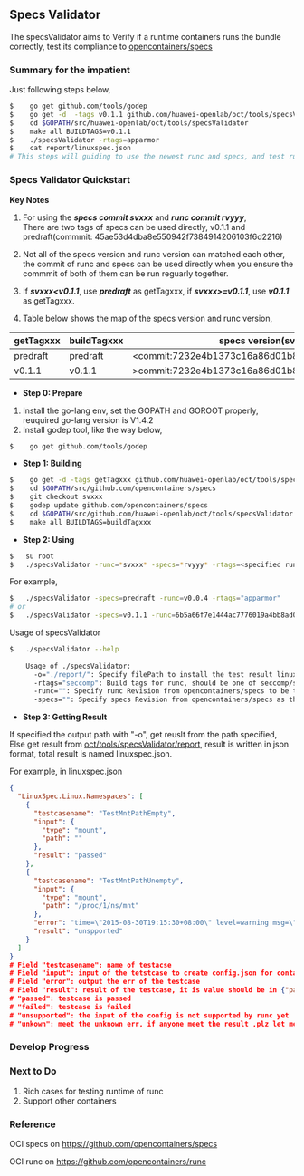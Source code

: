 ## Specs Validator       
      
The specsValidator aims to Verify if a runtime containers runs the bundle correctly, test its compliance to [opencontainers/specs](https://github.com/opencontainers/specs)      


### Summary for the impatient      
Just following steps below,      
``` bash
$    go get github.com/tools/godep                                               #install godep tool requested     
$    go get -d  -tags v0.1.1 github.com/huawei-openlab/oct/tools/specsValidator  #get source code       
$    cd $GOPATH/src/huawei-openlab/oct/tools/specsValidator                      #change dir to spcsValidator
$    make all BUILDTAGS=v0.1.1                                                   #build specsValidator      
$    ./specsValidator -rtags=apparmor                                            #run specsValidator     
$    cat report/linuxspec.json                                                   #get result       
# This steps will guiding to use the newest runc and specs, and test runc with buildtags=apparmor   
```     
      


### Specs Validator Quickstart
                
**Key Notes**        

1. For using the ***specs commit svxxx*** and ***runc commit rvyyy***,       
   There are two tags of specs can be used directly, v0.1.1 and predraft(commmit: 45ae53d4dba8e550942f7384914206103f6d2216)     

2. Not all of the specs version and runc version can matched each other, the commit of runc and specs can be used directly when you ensure the commmit of both of them can be run reguarly together.     

3. If ***svxxx<v0.1.1***, use ***predraft*** as getTagxxx, if ***svxxx>=v0.1.1***, use ***v0.1.1*** as getTagxxx.     

4. Table below shows the map of the specs version and runc version,       
              

| getTagxxx|  buildTagxxx|             specs version(svxxx)                 |            runc version(rvyyy)                     |
| -----    | ------------| ------------------------------------------------ | -------------------------------------------------- |
| predraft | predraft    |  <commit:7232e4b1373c16a86d01b810c07749a1ba6124b1 |  <commmit:ea5032bc5e6ecab53b2cac14d63667868ac03bf6  |
| v0.1.1   | v0.1.1      |  >commit:7232e4b1373c16a86d01b810c07749a1ba6124b1 |  >commmit:ea5032bc5e6ecab53b2cac14d63667868ac03bf6  |



- **Step 0: Prepare**     

1. Install the go-lang env, set the GOPATH and GOROOT properly, reuquired go-lang version is V1.4.2      
2. Install godep tool, like the way below,
``` bash
$    go get github.com/tools/godep
```    
     
- **Step 1: Building**        

       
``` bash
$    go get -d -tags getTagxxx github.com/huawei-openlab/oct/tools/specsValidator
$    cd $GOPATH/src/github.com/opencontainers/specs
$    git checkout svxxx    
$    godep update github.com/opencontainers/specs
$    cd $GOPATH/src/github.com/huawei-openlab/oct/tools/specsValidator
$    make all BUILDTAGS=buildTagxxx    
```     
     
     
- **Step 2: Using**     
       
      
``` bash
$   su root
$   ./specsValidator -runc=*svxxx* -specs=*rvyyy* -rtags=<specified runc build tags> -o=<output path>    
```      
For example,      
``` bash
$   ./specsValidator -specs=predraft -runc=v0.0.4 -rtags="apparmor"    
# or    
$   ./specsValidator -specs=v0.1.1 -runc=6b5a66f7e1444ac7776019a4bb8ad0b93584685d -rtags="apparmor"
```

Usage of specsValidator      
``` bash    
$   ./specsValidator --help     
    
    Usage of ./specsValidator:       
      -o="./report/": Specify filePath to install the test result linuxspec.json     
      -rtags="seccomp": Build tags for runc, should be one of seccomp/selinux/apparmor, keep empty to using seccomp      
      -runc="": Specify runc Revision from opencontainers/specs to be tested, in the form of commit id, keep empty to using the newest commit of [opencontainers/runc](https://github.com/opencontainers/runc       
      -specs="": Specify specs Revision from opencontainers/specs as the benchmark, in the form of commit id, keep empty to using the newest commit of [opencontainers/specs](https://github.com/opencontainers/specs)
```


    
- **Step 3: Getting Result**     

If specified the output path with "-o", get reuslt from the path specified,      
Else get result from [oct/tools/specsValidator/report](./report/), result is written in json format, total result is named linuxspec.json.
      
For example, in linuxspec.json
``` json
{
  "LinuxSpec.Linux.Namespaces": [
    {
      "testcasename": "TestMntPathEmpty",
      "input": {
        "type": "mount",
        "path": ""
      },
      "result": "passed"
    },
    {
      "testcasename": "TestMntPathUnempty",
      "input": {
        "type": "mount",
        "path": "/proc/1/ns/mnt"
      },
      "error": "time=\"2015-08-30T19:15:30+08:00\" level=warning msg=\"exit status 1\" \ntime=\"2015-08-30T19:15:30+08:00\" level=warning msg=\"open /sys/fs/cgroup/freezer/user/1000.user/c2.session/oct/freezer.state: no such file or directory\" \ntime=\"2015-08-30T19:15:30+08:00\" level=warning msg=\"open /sys/fs/cgroup/devices/user/1000.user/c2.session/oct/cgroup.procs: no such file or directory\" \ntime=\"2015-08-30T19:15:30+08:00\" level=fatal msg=\"Container start failed: [8] System error: invalid argument\" \nexit status 1",
      "result": "unspported"
    }
  ]
}
# Field "testcasename": name of testacse
# Field "input": input of the tetstcase to create config.json for containers, left value is the obj in [opencontainers/specs](https://github.com/opencontainers/specs), right value is the value of the obj in left.
# Field "error": output the err of the testcase
# Field "result": result of the testcase, it is value should be in {"passed", "failed", "unsupportd", "unknown"}
# "passed": testcase is passed
# "failed": testcase is failed
# "unsupported": the input of the config is not supported by runc yet
# "unkown": meet the unknown err, if anyone meet the result ,plz let me know
``` 

### Develop Progress

### Next to Do 

1. Rich cases for testing runtime of runc
2. Support other containers

### Reference
OCI specs on https://github.com/opencontainers/specs   

OCI runc on https://github.com/opencontainers/runc
